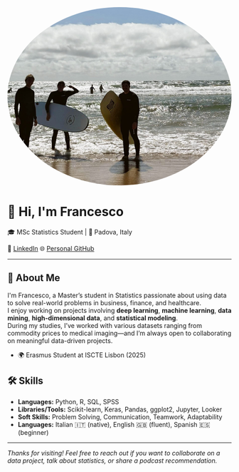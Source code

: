 <p align="center">
  <img src="surf.JPEG" alt="Francesco Pagano" width="1000" style="border-radius: 50%; object-fit: cover;" height = "400">
</p>

# 👋 Hi, I'm Francesco

🎓 MSc Statistics Student | 📍 Padova, Italy  

🔗 [LinkedIn](https://www.linkedin.com/in/francescopagano24/) 
🌐 [Personal GitHub](https://github.com/francescopagano)

---

## 🧠 About Me

I'm Francesco, a Master’s student in Statistics passionate about using data to solve real-world problems in business, finance, and healthcare.  
I enjoy working on projects involving **deep learning**, **machine learning**, **data mining**, **high-dimensional data**, and **statistical modeling**.  
During my studies, I’ve worked with various datasets ranging from commodity prices to medical imaging—and I’m always open to collaborating on meaningful data-driven projects.

- 🌍 Erasmus Student at ISCTE Lisbon (2025)

## 🛠 Skills

- **Languages:** Python, R, SQL, SPSS  
- **Libraries/Tools:** Scikit-learn, Keras, Pandas, ggplot2, Jupyter, Looker  
- **Soft Skills:** Problem Solving, Communication, Teamwork, Adaptability  
- **Languages:** Italian 🇮🇹 (native), English 🇬🇧 (fluent), Spanish 🇪🇸 (beginner)

---

_Thanks for visiting! Feel free to reach out if you want to collaborate on a data project, talk about statistics, or share a podcast recommendation._

